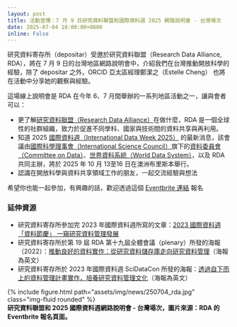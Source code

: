 ```yaml
---
layout: post
title: 活動宣傳：7 月 9 日研究資料聯盟和國際資料週 2025 網路說明會 - 台灣場次
date: 2025-07-04 18:00:00+0800
inline: False
---
```


研究資料寄存所（depositar）受邀於研究資料聯盟（Research Data Alliance, RDA），將在 7 月 9 日的台灣地區網路說明會中，介紹我們在台灣推動開放科學的經驗，除了 depositar 之外，ORCID 亞太區經理鄭潔之（Estelle Cheng） 也將在活動中分享她的觀察與經驗。

這場線上說明會是 RDA 在今年 6、7 月間舉辦的一系列地區活動之一，讓與會者可以：
- 更了解[研究資料聯盟（Research Data Alliance）](https://www.rd-alliance.org/)在做什麼，RDA 是一個全球性的社群組織，致力於促進不同學科、國家與技術間的資料共享與再利用。
- 知道 2025 [國際資料週（International Data Week 2025）](https://idw2025.org/program-at-a-glance/) 的最新消息，該會議由[國際科學理事會（International Science Council）](https://council.science/)旗下的[資料委員會（Committee on Data）](https://codata.org/)、[世界資料系統（World Data System）](https://www.worlddatasystem.org/)，以及 RDA 共同主辦，將於 2025 年 10 月 13至16 日在澳洲布里斯本舉行。
- 認識在開放科學與資料共享領域工作的朋友，一起交流經驗與想法

希望你也能一起參加，有興趣的話，歡迎透過這個 [Eventbrite 連結](https://www.eventbrite.com.au/e/research-data-alliance-international-data-week-2025-webinar-taiwan-ed-tickets-1430208214269) 報名


### 延伸資源
- 研究資料寄存所參加完 2023 年國際資料週所寫的文章：[2023 國際資料週「資料節慶」 一窺研究資料管理發展](https://rdm.depositar.io/zh_TW/news/20240115-InternationalDataWeek)
- 研究資料寄存所於第 19 屆 RDA 第十九屆全體會議（plenary）所發的海報（2022）：[推動良好的資料實作：從研究資料儲存庫走向研究資料管理](https://data.depositar.io/dataset/rda-p19-advocating-good-data-practice)（海報為英文）
- 研究資料寄存所於 2023 年國際資料週 SciDataCon 所發的海報：[透過自下而上的資料管理計畫實作，培養研究資料管理文化](https://pid.depositar.io/ark:37281/k52077308)（海報為英文）


<div class="row">
    <div class="col-sm mt-3 mt-md-0">
        {% include figure.html path="assets/img/news/250704_rda.jpg" class="img-fluid rounded" %}
    </div>
</div>
<div class="caption mt-0">
    <b>研究資料聯盟和 2025 國際資料週網路說明會 - 台灣場次，圖片來源：RDA 的 Eventbrite 報名頁面。</b>
</div>
